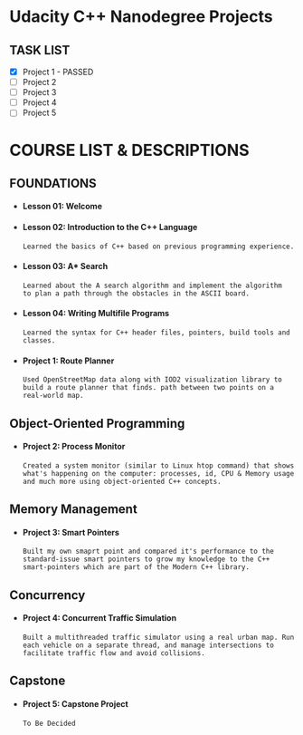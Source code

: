 # Udacity C++ Nanodegree Projects

## TASK LIST
- [x] Project 1 - PASSED
- [ ] Project 2
- [ ] Project 3
- [ ] Project 4
- [ ] Project 5

# COURSE LIST & DESCRIPTIONS

## FOUNDATIONS
- #### Lesson 01: Welcome
- #### Lesson 02: Introduction to the C++ Language
      Learned the basics of C++ based on previous programming experience.
- #### Lesson 03: A* Search
      Learned about the A search algorithm and implement the algorithm  to plan a path through the obstacles in the ASCII board.
- #### Lesson 04: Writing Multifile Programs
      Learned the syntax for C++ header files, pointers, build tools and classes.
- #### Project 1: Route Planner
      Used OpenStreetMap data along with IOD2 visualization library to build a route planner that finds. path between two points on a real-world map.

## Object-Oriented Programming
- #### Project 2: Process Monitor
      Created a system monitor (similar to Linux htop command) that shows what's happening on the computer: processes, id, CPU & Memory usage and much more using object-oriented C++ concepts.

## Memory Management
- #### Project 3: Smart Pointers
      Built my own smaprt point and compared it's performance to the standard-issue smart pointers to grow my knowledge to the C++ smart-pointers which are part of the Modern C++ library.

## Concurrency
- #### Project 4: Concurrent Traffic Simulation
      Built a multithreaded traffic simulator using a real urban map. Run each vehicle on a separate thread, and manage intersections to facilitate traffic flow and avoid collisions.

## Capstone
- #### Project 5: Capstone Project
      To Be Decided


